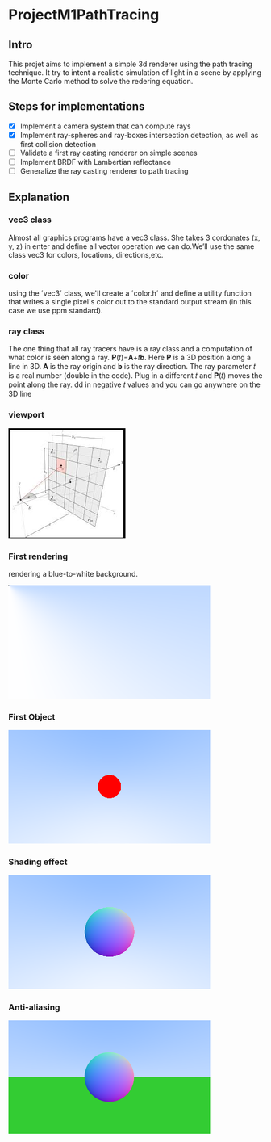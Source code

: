 # ProjectM1PathTracing

## Intro

This projet aims to implement a simple 3d renderer using the path tracing technique.
It try to intent a realistic simulation of light in a scene by applying the Monte Carlo
method to solve the redering equation.


## Steps for implementations

- [x] Implement a camera system that can compute rays
- [x] Implement ray-spheres and ray-boxes intersection detection, as well as first collision detection
- [ ] Validate a first ray casting renderer on simple scenes
- [ ] Implement BRDF with Lambertian reflectance
- [ ] Generalize the ray casting renderer to path tracing

## Explanation

### vec3 class

Almost all graphics programs have a vec3 class. She takes 3 cordonates (x, y, z) in enter and define all vector operation
we can do.We’ll use the same class vec3 for colors, locations, directions,etc.

### color 

using the ´vec3´ class, we'll create a ´color.h´ and define a utility function that writes a single pixel's color out to the standard output
stream (in this case we use ppm standard).

### ray class

The one thing that all ray tracers have is a ray class and a computation of what color is seen along a ray.
𝐏(𝑡)=𝐀+𝑡𝐛. Here 𝐏 is a 3D position along a line in 3D. 𝐀 is the ray origin and 𝐛 is the ray direction. The ray parameter 𝑡
is a real number (double in the code). Plug in a different 𝑡 and 𝐏(𝑡) moves the point along the ray. dd in negative 𝑡
values and you can go anywhere on the 3D line

### viewport 

![image info](/image/readme/viewport.jpeg)

### First rendering

rendering a blue-to-white background.

![image info](/image/rendering/first.png)

### First Object

![image info](/image/rendering/image_sphere.png)

### Shading effect


![image info](/image/rendering/sphere_shading.png)

### Anti-aliasing

![image info](/image/rendering/Antialiasing.png)